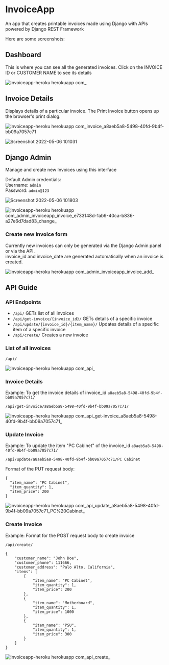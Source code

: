 # InvoiceApp

An app that creates printable invoices made using Django with APIs powered by Django REST Framework  

Here are some screenshots:

## Dashboard
This is where you can see all the generated invoices. Click on the INVOICE ID or CUSTOMER NAME to see its details

![invoiceapp-heroku herokuapp com_](https://user-images.githubusercontent.com/62953974/167078572-e2099742-60ca-48c5-8d59-dd3cab6f3902.png)

## Invoice Details
Displays details of a particular invoice. The Print Invoice button opens up the browser's print dialog. 

![invoiceapp-heroku herokuapp com_invoice_a8aeb5a8-5498-40fd-9b4f-bb09a7057c71](https://user-images.githubusercontent.com/62953974/167078672-b0d72495-1674-4877-9491-ec6c07458b4b.png)

![Screenshot 2022-05-06 101031](https://user-images.githubusercontent.com/62953974/167079040-e5400d12-5255-4759-b8e8-bbdb81a7e8f8.png)


## Django Admin 
Manage and create new Invoices using this interface  

Default Admin credentials:    
Username: ```admin```  
Password: ```admin@123```  

![Screenshot 2022-05-06 101803](https://user-images.githubusercontent.com/62953974/167070882-a99ce712-7a43-466f-9a2b-3aaf3ea58300.png)

![invoiceapp-heroku herokuapp com_admin_invoiceapp_invoice_e733148d-1ab9-40ca-b836-a27e6d7dad83_change_](https://user-images.githubusercontent.com/62953974/167070926-05844c7e-a28a-408e-bed2-9565487b7fa4.png)

### Create new Invoice form

Currently new invoices can only be generated via the Django Admin panel or via the API.  
invoice_id and invoice_date are generated automatically when an invoice is created.  

![invoiceapp-heroku herokuapp com_admin_invoiceapp_invoice_add_](https://user-images.githubusercontent.com/62953974/167070978-69e153b6-106f-44a2-8647-28763eeed0b6.png)

## API Guide
### API Endpoints
* ```/api/``` GETs list of all invoices  
* ```/api/get-invoice/{invoice_id}/``` GETs details of a specific invoice  
* ```/api/update/{invoice_id}/{item_name}/``` Updates details of a specific item of a specific invoice  
* ```/api/create/``` Creates a new invoice  

### List of all invoices

```/api/```  

![invoiceapp-heroku herokuapp com_api_](https://user-images.githubusercontent.com/62953974/167071170-e1d9e99f-f5bb-4777-be77-0f71bbbdbc17.png)

### Invoice Details

Example:
To get the invoice details of invoice_id ```a8aeb5a8-5498-40fd-9b4f-bb09a7057c71/```  

```/api/get-invoice/a8aeb5a8-5498-40fd-9b4f-bb09a7057c71/```

![invoiceapp-heroku herokuapp com_api_get-invoice_a8aeb5a8-5498-40fd-9b4f-bb09a7057c71_](https://user-images.githubusercontent.com/62953974/167071476-13c3f576-a530-4d1e-8cee-b1a4d9eab01f.png)

### Update Invoice

Example:
To update the item "PC Cabinet" of the invoice_id ```a8aeb5a8-5498-40fd-9b4f-bb09a7057c71/```  

```/api/update/a8aeb5a8-5498-40fd-9b4f-bb09a7057c71/PC Cabinet```

Format of the PUT request body:
```
{
  "item_name": "PC Cabinet",
  "item_quantity": 1,
  "item_price": 200
}
```

![invoiceapp-heroku herokuapp com_api_update_a8aeb5a8-5498-40fd-9b4f-bb09a7057c71_PC%20Cabinet_](https://user-images.githubusercontent.com/62953974/167071497-6096fa4f-82a5-4927-8ec0-271dbf336f85.png)

### Create Invoice
Example:
Format for the POST request body to create invoice  

```/api/create/```

```
{
    "customer_name": "John Doe",
    "customer_phone": 111666,
    "customer_address": "Palo Alto, California",
    "items": [
        {
            "item_name": "PC Cabinet",
            "item_quantity": 1,
            "item_price": 200
        },
        {
            "item_name": "Motherboard",
            "item_quantity": 1,
            "item_price": 1000
        },
        {
            "item_name": "PSU",
            "item_quantity": 1,
            "item_price": 300
        }
    ]
}
```

![invoiceapp-heroku herokuapp com_api_create_](https://user-images.githubusercontent.com/62953974/167071540-77d4b2c2-1055-430d-a7b5-0be53446ce88.png)
